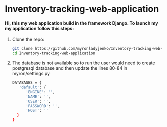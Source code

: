 # Inventory-tracking-web-application

#### Hi, this my web application build in the framework Django. To launch my my application follow this steps:

1. Clone the repo:

    ```sh
    git clone https://github.com/myronladyjenko/Inventory-tracking-web-application.git  
    cd Inventory-tracking-web-application
    ```

2. The database is not available so to run the user would need to create postgresql database and then update the lines 80-84 in myron/settings.py

    ```sh
    DATABASES = {  
       'default': {  
          'ENGINE': '',  
          'NAME': '',  
          'USER': '',  
          'PASSWORD': '',  
          'HOST': ''  
      }
    }
    ```
